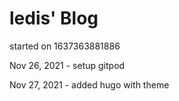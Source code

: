 # ledis' Blog

started on 1637363881886

Nov 26, 2021 - setup gitpod

Nov 27, 2021 - added hugo with theme